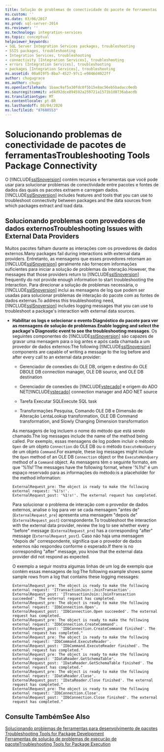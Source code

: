 ```yaml
---
title: Solução de problemas de conectividade do pacote de ferramentas | Microsoft Docs
ms.custom: ''
ms.date: 03/06/2017
ms.prod: sql-server-2014
ms.reviewer: ''
ms.technology: integration-services
ms.topic: conceptual
helpviewer_keywords:
- SQL Server Integration Services packages, troubleshooting
- SSIS packages, troubleshooting
- Integration Services, troubleshooting
- connectivity [Integration Services], troubleshooting
- errors [Integration Services], troubleshooting
- packages [Integration Services], troubleshooting
ms.assetid: 08a019f5-8ba7-4527-97c1-e9846d4022ff
author: chugugrace
ms.author: chugu
ms.openlocfilehash: 1baac9af5a30fdc0f5b15e8ac56eb5badacc0edb
ms.sourcegitcommit: ad4d92dce894592a259721a1571b1d8736abacdb
ms.translationtype: MT
ms.contentlocale: pt-BR
ms.lasthandoff: 08/04/2020
ms.locfileid: "87680553"
---
```

# <a name="troubleshooting-tools-package-connectivity"></a><span data-ttu-id="f2490-102">Solucionando problemas de conectividade de pacotes de ferramentas</span><span class="sxs-lookup"><span data-stu-id="f2490-102">Troubleshooting Tools Package Connectivity</span></span>
  <span data-ttu-id="f2490-103">O [!INCLUDE[ssISnoversion](../../includes/ssisnoversion-md.md)] contém recursos e ferramentas que você pode usar para solucionar problemas de conectividade entre pacotes e fontes de dados das quais os pacotes extraem e carregam dados.</span><span class="sxs-lookup"><span data-stu-id="f2490-103">[!INCLUDE[ssISnoversion](../../includes/ssisnoversion-md.md)] includes features and tools that you can use to troubleshoot connectivity between packages and the data sources from which packages extract and load data.</span></span>  
  
## <a name="troubleshooting-issues-with-external-data-providers"></a><span data-ttu-id="f2490-104">Solucionando problemas com provedores de dados externos</span><span class="sxs-lookup"><span data-stu-id="f2490-104">Troubleshooting Issues with External Data Providers</span></span>  
 <span data-ttu-id="f2490-105">Muitos pacotes falham durante as interações com os provedores de dados externos.</span><span class="sxs-lookup"><span data-stu-id="f2490-105">Many packages fail during interactions with external data providers.</span></span> <span data-ttu-id="f2490-106">Entretanto, as mensagens que esses provedores retornam ao [!INCLUDE[ssISnoversion](../../includes/ssisnoversion-md.md)] geralmente não fornecem informações suficientes para iniciar a solução de problemas da interação.</span><span class="sxs-lookup"><span data-stu-id="f2490-106">However, the messages that those providers return to [!INCLUDE[ssISnoversion](../../includes/ssisnoversion-md.md)] frequently do not provide enough information to start troubleshooting the interaction.</span></span> <span data-ttu-id="f2490-107">Para direcionar a solução de problemas necessária, o [!INCLUDE[ssISnoversion](../../includes/ssisnoversion-md.md)] inclui as mensagens de log que podem ser usadas para solucionar problemas de interação do pacote com as fontes de dados externas.</span><span class="sxs-lookup"><span data-stu-id="f2490-107">To address this troubleshooting need, [!INCLUDE[ssISnoversion](../../includes/ssisnoversion-md.md)] includes logging messages that you can use to troubleshoot a package's interaction with external data sources.</span></span>  
  
-   <span data-ttu-id="f2490-108">**Habilitar os logs e selecionar o evento Diagnóstico do pacote para ver as mensagens de solução de problemas**.</span><span class="sxs-lookup"><span data-stu-id="f2490-108">**Enable logging and select the package's Diagnostic event to see the troubleshooting messages**.</span></span> <span data-ttu-id="f2490-109">Os seguintes componentes do [!INCLUDE[ssISnoversion](../../includes/ssisnoversion-md.md)] são capazes de gravar uma mensagem para o log antes e após cada chamada a um provedor de dados externos:</span><span class="sxs-lookup"><span data-stu-id="f2490-109">The following [!INCLUDE[ssISnoversion](../../includes/ssisnoversion-md.md)] components are capable of writing a message to the log before and after every call to an external data provider:</span></span>  
  
    -   <span data-ttu-id="f2490-110">Gerenciador de conexões do OLE DB, origem e destino do OLE DB</span><span class="sxs-lookup"><span data-stu-id="f2490-110">OLE DB connection manager, OLE DB source, and OLE DB destination</span></span>  
  
    -   <span data-ttu-id="f2490-111">Gerenciador de conexões do [!INCLUDE[vstecado](../../includes/vstecado-md.md)] e origem do ADO NET</span><span class="sxs-lookup"><span data-stu-id="f2490-111">[!INCLUDE[vstecado](../../includes/vstecado-md.md)] connection manager and ADO NET source</span></span>  
  
    -   <span data-ttu-id="f2490-112">Tarefa Executar SQL</span><span class="sxs-lookup"><span data-stu-id="f2490-112">Execute SQL task</span></span>  
  
    -   <span data-ttu-id="f2490-113">Transformações Pesquisa, Comando OLE DB e Dimensão de Alteração Lenta</span><span class="sxs-lookup"><span data-stu-id="f2490-113">Lookup transformation, OLE DB Command transformation, and Slowly Changing Dimension transformation</span></span>  
  
     <span data-ttu-id="f2490-114">As mensagens de log incluem o nome do método que está sendo chamado.</span><span class="sxs-lookup"><span data-stu-id="f2490-114">The log messages include the name of the method being called.</span></span> <span data-ttu-id="f2490-115">Por exemplo, essas mensagens de log podem incluir o método `Open` de um objeto `Connection` do OLE DB ou o método `ExecuteNonQuery` de um objeto `Command`.</span><span class="sxs-lookup"><span data-stu-id="f2490-115">For example, these log messages might include the `Open` method of an OLE DB `Connection` object or the `ExecuteNonQuery` method of a `Command` object.</span></span> <span data-ttu-id="f2490-116">As mensagens têm o seguinte formato, em que '%1!s!'</span><span class="sxs-lookup"><span data-stu-id="f2490-116">The messages have the following format, where '%1!s!'</span></span> <span data-ttu-id="f2490-117">é um espaço reservado para as informações do método:</span><span class="sxs-lookup"><span data-stu-id="f2490-117">is a placeholder for the method information:</span></span>  
  
    ```  
    ExternalRequest_pre: The object is ready to make the following external request: '%1!s!'.  
    ExternalRequest_post: '%1!s!'. The external request has completed.  
    ```  
  
     <span data-ttu-id="f2490-118">Para solucionar o problema de interação com o provedor de dados externos, analise o log para ver se cada mensagem "antes de" (`ExternalRequest_pre`) apresenta uma mensagem "depois de" (`ExternalRequest_post`) correspondente.</span><span class="sxs-lookup"><span data-stu-id="f2490-118">To troubleshoot the interaction with the external data provider, review the log to see whether every "before" message (`ExternalRequest_pre`) has a corresponding "after" message (`ExternalRequest_post`).</span></span> <span data-ttu-id="f2490-119">Caso não haja uma mensagem "depois de" correspondente, significa que o provedor de dados externos não respondeu conforme o esperado.</span><span class="sxs-lookup"><span data-stu-id="f2490-119">If there is no corresponding "after" message, you know that the external data provider did not respond as expected.</span></span>  
  
     <span data-ttu-id="f2490-120">O exemplo a seguir mostra algumas linhas de um log de exemplo que contém essas mensagens de log:</span><span class="sxs-lookup"><span data-stu-id="f2490-120">The following example shows some sample rows from a log that contains these logging messages:</span></span>  
  
    ```  
    ExternalRequest_pre: The object is ready to make the following external request: 'ITransactionJoin::JoinTransaction'.  
    ExternalRequest_post: 'ITransactionJoin::JoinTransaction succeeded'. The external request has completed.  
    ExternalRequest_pre: The object is ready to make the following external request: 'IDbConnection.Open'.  
    ExternalRequest_post: 'IDbConnection.Open succeeded'. The external request has completed.  
    ExternalRequest_pre: The object is ready to make the following external request: 'IDbConnection.CreateCommand'.  
    ExternalRequest_post: 'IDbConnection.CreateCommand finished'. The external request has completed."  
    ExternalRequest_pre: The object is ready to make the following external request: 'IDbCommand.ExecuteReader'.  
    ExternalRequest_post: 'IDbCommand.ExecuteReader finished'. The external request has completed."  
    ExternalRequest_pre: The object is ready to make the following external request: 'IDataReader.GetSchemaTable'.  
    ExternalRequest_post: 'IDataReader.GetSchemaTable finished'. The external request has completed."  
    ExternalRequest_pre: The object is ready to make the following external request: 'IDataReader.Close'.  
    ExternalRequest_post: 'IDataReader.Close finished'. The external request has completed."  
    ExternalRequest_pre: The object is ready to make the following external request: 'IDbConnection.Close'.  
    ExternalRequest_post: 'IDbConnection.Close finished'. The external request has completed."  
    ```  
  
## <a name="see-also"></a><span data-ttu-id="f2490-121">Consulte Também</span><span class="sxs-lookup"><span data-stu-id="f2490-121">See Also</span></span>  
 <span data-ttu-id="f2490-122">[Solucionando problemas de ferramentas para desenvolvimento de pacotes](troubleshooting-tools-for-package-development.md) </span><span class="sxs-lookup"><span data-stu-id="f2490-122">[Troubleshooting Tools for Package Development](troubleshooting-tools-for-package-development.md) </span></span>  
 [<span data-ttu-id="f2490-123">Ferramentas de solução de problemas de execução de pacote</span><span class="sxs-lookup"><span data-stu-id="f2490-123">Troubleshooting Tools for Package Execution</span></span>](troubleshooting-tools-for-package-execution.md)  
  
  
